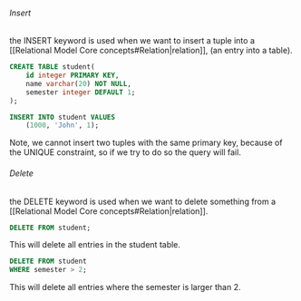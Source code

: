 
###### Insert 
the INSERT keyword is used when we want to insert a tuple into a [[Relational Model Core concepts#Relation|relation]], (an entry into a table).
```SQL
CREATE TABLE student(
	id integer PRIMARY KEY,
	name varchar(20) NOT NULL,
	semester integer DEFAULT 1;
);

INSERT INTO student VALUES 
	(1000, 'John', 1);
```
Note, we cannot insert two tuples with the same primary key, because of the UNIQUE constraint, so if we try to do so the query will fail. 


###### Delete
the DELETE keyword is used when we want to delete something from a [[Relational Model Core concepts#Relation|relation]].
```SQL
DELETE FROM student;
```
This will delete all entries in the student table. 

```SQL
DELETE FROM student
WHERE semester > 2;
```
This will delete all entries where the semester is larger than 2. 
